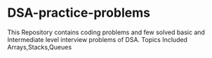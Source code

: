 # DSA-practice-problems
This Repository contains coding problems and few solved basic and Intermediate level interview problems of DSA.
Topics Included Arrays,Stacks,Queues

